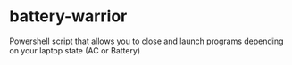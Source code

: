 # battery-warrior
Powershell script that allows you to close and launch programs depending on your laptop state (AC or Battery)
